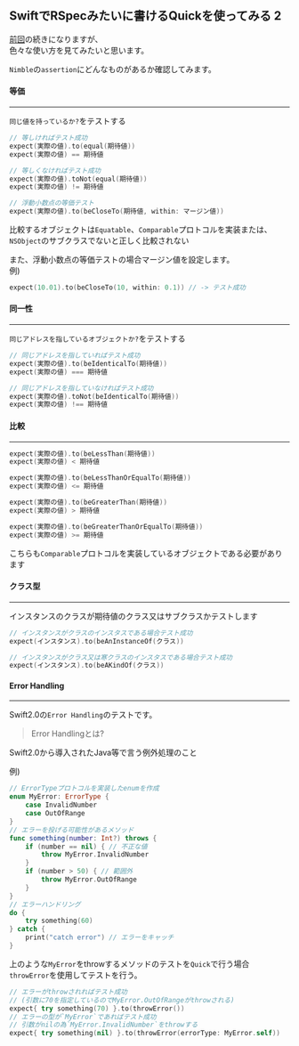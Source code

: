 ## SwiftでRSpecみたいに書けるQuickを使ってみる 2

[前回](http://developabout0309.blogspot.jp/2016/03/swiftrspecquick-1.html)の続きになりますが、<br>
色々な使い方を見てみたいと思います。

`Nimble`の`assertion`にどんなものがあるか確認してみます。<br>

#### 等価
****

`同じ値を持っているか?`をテストする

```swift
// 等しければテスト成功
expect(実際の値).to(equal(期待値))
expect(実際の値) == 期待値

// 等しくなければテスト成功
expect(実際の値).toNot(equal(期待値))
expect(実際の値) != 期待値

// 浮動小数点の等価テスト
expect(実際の値).to(beCloseTo(期待値, within: マージン値))
```

比較するオブジェクトは`Equatable`、`Comparable`プロトコルを実装または、<br>
`NSObject`のサブクラスでないと正しく比較されない

また、浮動小数点の等価テストの場合マージン値を設定します。<br>
例)
```swift
expect(10.01).to(beCloseTo(10, within: 0.1)) // -> テスト成功
```

#### 同一性
****

`同じアドレスを指しているオブジェクトか?`をテストする

```swift
// 同じアドレスを指していればテスト成功
expect(実際の値).to(beIdenticalTo(期待値))
expect(実際の値) === 期待値

// 同じアドレスを指していなければテスト成功
expect(実際の値).toNot(beIdenticalTo(期待値))
expect(実際の値) !== 期待値
```

#### 比較
****

```swift
expect(実際の値).to(beLessThan(期待値))
expect(実際の値) < 期待値

expect(実際の値).to(beLessThanOrEqualTo(期待値))
expect(実際の値) <= 期待値

expect(実際の値).to(beGreaterThan(期待値))
expect(実際の値) > 期待値

expect(実際の値).to(beGreaterThanOrEqualTo(期待値))
expect(実際の値) >= 期待値
```

こちらも`Comparable`プロトコルを実装しているオブジェクトである必要があります

#### クラス型
****

インスタンスのクラスが期待値のクラス又はサブクラスかテストします

```swift
// インスタンスがクラスのインスタスである場合テスト成功
expect(インスタンス).to(beAnInstanceOf(クラス))

// インスタンスがクラス又は寒クラスのインスタスである場合テスト成功
expect(インスタンス).to(beAKindOf(クラス))
```

#### Error Handling
****

Swift2.0の`Error Handling`のテストです。

> Error Handlingとは?

Swift2.0から導入されたJava等で言う例外処理のこと

例)
```swift
// ErrorTypeプロトコルを実装したenumを作成
enum MyError: ErrorType {
    case InvalidNumber
    case OutOfRange
}
// エラーを投げる可能性があるメソッド
func something(number: Int?) throws {
    if (number == nil) { // 不正な値
        throw MyError.InvalidNumber
    }
    if (number > 50) { // 範囲外
        throw MyError.OutOfRange
    }
}
// エラーハンドリング
do {
    try something(60)
} catch {
    print("catch error") // エラーをキャッチ
}
```

上のような`MyError`をthrowするメソッドのテストを`Quick`で行う場合<br>
`throwError`を使用してテストを行う。

```swift
// エラーがthrowされればテスト成功
// (引数に70を指定しているのでMyError.OutOfRangeがthrowされる)
expect{ try something(70) }.to(throwError())
// エラーの型が`MyError`であればテスト成功
// 引数がnilの為`MyError.InvalidNumber`をthrowする
expect{ try something(nil) }.to(throwError(errorType: MyError.self))
```
